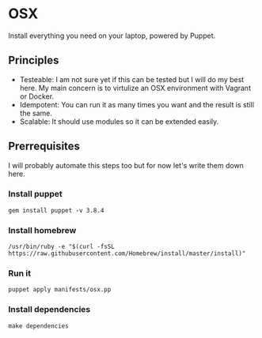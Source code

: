 # OSX

Install everything you need on your laptop, powered by Puppet.

## Principles

- Testeable: I am not sure yet if this can be tested but I will do my best here. My main concern is to virtulize an OSX environment with Vagrant or Docker.
- Idempotent: You can run it as many times you want and the result is still the same.
- Scalable: It should use modules so it can be extended easily.

## Prerrequisites

I will probably automate this steps too but for now let's write them down here.

### Install puppet

    gem install puppet -v 3.8.4

### Install homebrew

    /usr/bin/ruby -e "$(curl -fsSL https://raw.githubusercontent.com/Homebrew/install/master/install)"

### Run it

    puppet apply manifests/osx.pp

### Install dependencies

    make dependencies
